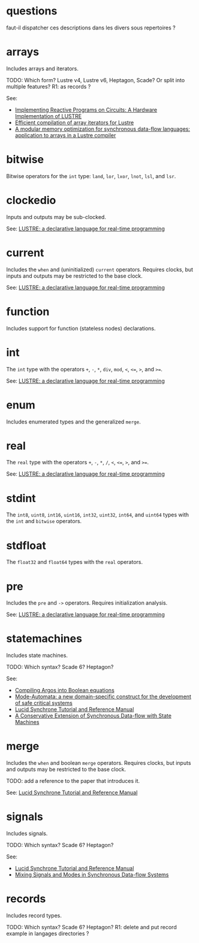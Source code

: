 # questions

faut-il dispatcher ces descriptions dans les divers sous repertoires ?

# arrays

Includes arrays and iterators.

TODO: Which form? Lustre v4, Lustre v6, Heptagon, Scade? Or split into 
multiple features?
R1: as records ?

See:
- [Implementing Reactive Programs on Circuits: A Hardware Implementation of LUSTRE](http://link.springer.com/content/pdf/10.1007/bfb0031993.pdf)
- [Efficient compilation of array iterators for Lustre](http://www.irisa.fr/espresso/Equipe/Morel/Publications/slap02/morel02.pdf)
- [A modular memory optimization for synchronous data-flow languages: application to arrays in a Lustre compiler](https://hal.inria.fr/hal-0072852://hal.inria.fr/hal-00728527)

# bitwise

Bitwise operators for the `int` type: `land`, `lor`, `lxor`, `lnot`, `lsl`, 
and `lsr`.


# clockedio

Inputs and outputs may be sub-clocked.

See: [LUSTRE: a declarative language for real-time 
programming](http://dl.acm.org/citation.cfm?id=41641)

# current

Includes the `when` and (uninitialized) `current` operators.
Requires clocks, but inputs and outputs may be restricted to the base clock.

See: [LUSTRE: a declarative language for real-time 
programming](http://dl.acm.org/citation.cfm?id=41641)

# function

Includes support for function (stateless nodes) declarations.

# int

The `int` type with the operators `+`, `-`, `*`, `div`, `mod`, `<`, `<=`, 
`>`, and `>=`.

See: [LUSTRE: a declarative language for real-time 
programming](http://dl.acm.org/citation.cfm?id=41641)

# enum

Includes enumerated types and the generalized `merge`.

# real

The `real` type with the operators `+`, `-`, `*`, `/`, `<`, `<=`, `>`, and 
`>=`.

See: [LUSTRE: a declarative language for real-time 
programming](http://dl.acm.org/citation.cfm?id=41641)

# stdint

The `int8`, `uint8`, `int16`, `uint16`, `int32`, `uint32`, `int64`, and 
`uint64` types with the `int` and `bitwise` operators.

# stdfloat

The `float32` and `float64` types with the `real` operators.

# pre

Includes the `pre` and `->` operators. Requires initialization analysis.

See: [LUSTRE: a declarative language for real-time 
programming](http://dl.acm.org/citation.cfm?id=41641)

# statemachines

Includes state machines.

TODO: Which syntax? Scade 6? Heptagon?

See:
- [Compiling Argos into Boolean equations](http://www-verimag.imag.fr/~halbwach/FTRTFT96.html)
- [Mode-Automata: a new domain-specific construct for the development of safe critical systems](http://www.sciencedirect.com/science/article/pii/S016764230200093X)
- [Lucid Synchrone Tutorial and Reference Manual](https://www.di.ens.fr/~pouzet/lucid-synchrone/lucid-synchrone-3.0-manual.pdf)
- [A Conservative Extension of Synchronous Data-flow with State Machines](https://www.di.ens.fr/~pouzet/bib/emsoft05b.pdf)

# merge

Includes the `when` and boolean `merge` operators.
Requires clocks, but inputs and outputs may be restricted to the base clock.

TODO: add a reference to the paper that introduces it.

See: [Lucid Synchrone Tutorial and Reference Manual](https://www.di.ens.fr/~pouzet/lucid-synchrone/lucid-synchrone-3.0-manual.pdf)

# signals

Includes signals.

TODO: Which syntax? Scade 6? Heptagon?

See:
- [Lucid Synchrone Tutorial and Reference Manual](https://www.di.ens.fr/~pouzet/lucid-synchrone/lucid-synchrone-3.0-manual.pdf)
- [Mixing Signals and Modes in Synchronous Data-flow Systems](https://www.di.ens.fr/~pouzet/bib/emsoft06.pdf)

# records 

Includes record types.

TODO: Which syntax? Scade 6? Heptagon?
R1: delete and put record example in langages directories ?



